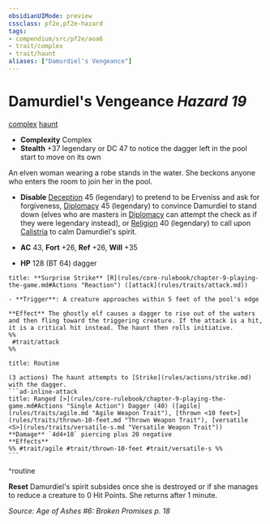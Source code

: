 ```yaml
---
obsidianUIMode: preview
cssclass: pf2e,pf2e-hazard
tags:
- compendium/src/pf2e/aoa6
- trait/complex
- trait/haunt
aliases: ["Damurdiel's Vengeance"]
---
```

# Damurdiel's Vengeance *Hazard 19*  
[complex](complex.md "Complex Hazard Trait")  [haunt](haunt.md "Haunt Hazard Trait")  

- **Complexity** Complex
- **Stealth** +37 legendary or DC 47 to notice the dagger left in the pool start to move on its own  

An elven woman wearing a robe stands in the water. She beckons anyone who enters the room to join her in the pool.

- **Disable** [Deception](skills.md#Deception) 45 (legendary) to pretend to be Erveniss and ask for forgiveness, [Diplomacy](skills.md#Diplomacy) 45 (legendary) to convince Damurdiel to stand down (elves who are masters in [Diplomacy](skills.md#Diplomacy) can attempt the check as if they were legendary instead), or [Religion](skills.md#Religion) 40 (legendary) to call upon [Calistria](calistria.md) to calm Damurdiel's spirit.  

- **AC** 43, **Fort** +26, **Ref** +26, **Will** +35
- **HP** 128 (BT 64) dagger

```ad-embed-ability
title: **Surprise Strike** [R](rules/core-rulebook/chapter-9-playing-the-game.md#Actions "Reaction") ([attack](rules/traits/attack.md))

- **Trigger**: A creature approaches within 5 feet of the pool's edge

**Effect** The ghostly elf causes a dagger to rise out of the waters and then fling toward the triggering creature. If the attack is a hit, it is a critical hit instead. The haunt then rolls initiative.  
%%
 #trait/attack 
%%
```

````ad-pf2-summary
title: Routine

(3 actions) The haunt attempts to [Strike](rules/actions/strike.md) with the dagger.
```ad-inline-attack
title: Ranged [>](rules/core-rulebook/chapter-9-playing-the-game.md#Actions "Single Action") Dagger (40) ([agile](rules/traits/agile.md "Agile Weapon Trait"), [thrown <10 feet>](rules/traits/thrown-10-feet.md "Thrown Weapon Trait"), [versatile <S>](rules/traits/versatile-s.md "Versatile Weapon Trait"))
**Damage** `4d4+10` piercing plus 20 negative 
**Effects** 
%% #trait/agile #trait/thrown-10-feet #trait/versatile-s %%
```
````
^routine

**Reset** Damurdiel's spirit subsides once she is destroyed or if she manages to reduce a creature to 0 Hit Points. She returns after 1 minute.  

*Source: Age of Ashes #6: Broken Promises p. 18*